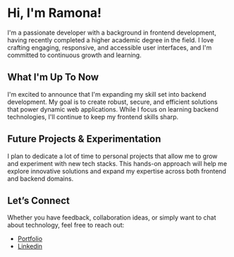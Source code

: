 
# Hi, I'm Ramona!

I'm a passionate developer with a background in frontend development, having recently completed a higher academic degree in the field. I love crafting engaging, responsive, and accessible user interfaces, and I'm committed to continuous growth and learning.

## What I'm Up To Now
I'm excited to announce that I'm expanding my skill set into backend development. My goal is to create robust, secure, and efficient solutions that power dynamic web applications. While I focus on learning backend technologies, I'll continue to keep my frontend skills sharp.

## Future Projects & Experimentation
I plan to dedicate a lot of time to personal projects that allow me to grow and experiment with new tech stacks. This hands-on approach will help me explore innovative solutions and expand my expertise across both frontend and backend domains.

## Let’s Connect
Whether you have feedback, collaboration ideas, or simply want to chat about technology, feel free to reach out:

-   [Portfolio](https://portfolio-2-ramona.netlify.app)
-   [Linkedin](https://www.linkedin.com/in/ramona-jensen-9994362b8/)
